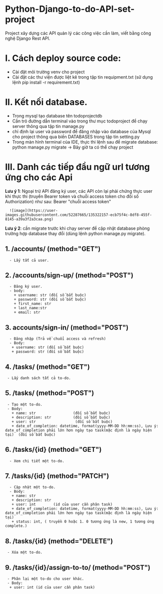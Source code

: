 # Python-Django-to-do-API-set-project
Project xây dựng các API quản lý các công việc cần làm, viết bằng công nghệ Django Rest API.

# I. Cách deploy source code:
  - Cài đặt môi trường venv cho project
  - Cài đặt các thư viện được liệt kê trong tập tin requipment.txt (sữ dụng lệnh pip install -r requirement.txt)

# II. Kết nối database.
  - Trong mysql tạo database tên todoprojectdb
  - Cần trỏ đường dẫn terminal vào trong thư mục todoproject để chạy server thông qua tập tin manage.py
  - chỉ định lại user và password để đăng nhập vào database của Mysql cho project thông qua biến DATABASES trong tập tin setting.py
  - Trong màn hình terminal của IDE, thực thi lệnh sau để migrate database: python manage.py migrate
   -> Bây giờ ta có thể chạy project

# III.  Danh các tiếp đầu ngữ url tương ứng cho các Api
  **Lưu ý 1**: Ngoại trừ API đăng ký user, các API còn lại phải chứng thực user khi thực thi (truyền Bearer token và chuỗi access token cho đối số Authorization) như sau:
      Bearer "chuỗi access token" 
      
      ![image](https://user-images.githubusercontent.com/52287665/135322157-ecb75f4c-8df8-455f-8145-a39a3f2a3caa.png)
      
   **Lưu ý 2**: cần migrate trước khi chạy server để cập nhật database phòng trường hợp database thay đổi (dùng lệnh python manage.py migrate).
   
  ## 1.  /accounts/    (method="GET") 
      - Lấy tất cả user.
  ## 2.  /accounts/sign-up/ (method="POST") 
      - Đăng ký user.
      - body: 
        + username: str (đối số bắt buộc)
        + password: str (đối số bắt buộc)
        + first_name: str
        + last_name:str
        + email: str
  
  ## 3.  accounts/sign-in/        (method="POST")                 
      - Đăng nhập (Trả về chuổi access và refresh)
      - Body:
       + username: str (đối số bắt buộc)
       + password: str (đối số bắt buộc)
    
  ## 4.  /tasks/     (method="GET")        
     - Lấy danh sách tất cả to-do.
    
  ## 5.  /tasks/     (method="POST")       
     - Tạo một to-do.
     - Body: 
       + name: str                 (đối số bắt buộc)
       + description: str          (đối số bắt buộc)
       + user: str                  (đối số bắt buộc)
       + date_of_completion: datetime, format(yyyy-MM-DD hh:mm:ss), Lưu ý: date_of_completion phải lớn hơn ngày tạo task(mặc định là ngày hiện tại)  (đối số bắt buộc)
        
  ##  6.  /tasks/{id}  (method="GET")  
      - Xem chi tiết một to-do.
      
  ## 7.  /tasks/{id}   (method="PATCH")    
      - Cập nhật một to-do.
      - Body: 
       + name: str                 
       + description: str          
       + user: int        (id của user cần phân task)                
       + date_of_completion: datetime, format(yyyy-MM-DD hh:mm:ss), Lưu ý: date_of_completion phải lớn hơn ngày tạo task(mặc định là ngày hiện tại)
       + status: int, ( truyền 0 hoặc 1. 0 tương ứng là new, 1 tương ứng complete.)
       
  ## 8.  /tasks/{id}   (method="DELETE")   
     - Xóa một to-do.
     
  ## 9.  /tasks/{id}/assign-to-to/         (method="POST") 
     - Phân lại một to-do cho user khác. 
     - Body:
      + user: int (id của user cần phân task)
